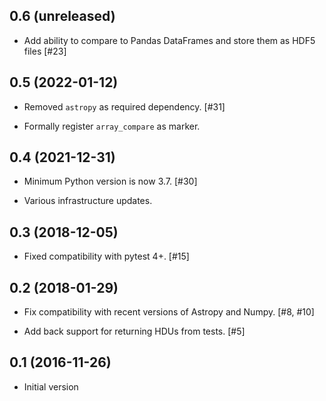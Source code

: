 0.6 (unreleased)
----------------

- Add ability to compare to Pandas DataFrames and store them as HDF5 files [#23]

0.5 (2022-01-12)
----------------

- Removed `astropy` as required dependency. [#31]

- Formally register `array_compare` as marker.

0.4 (2021-12-31)
----------------

- Minimum Python version is now 3.7. [#30]

- Various infrastructure updates.

0.3 (2018-12-05)
----------------

- Fixed compatibility with pytest 4+. [#15]

0.2 (2018-01-29)
----------------

- Fix compatibility with recent versions of Astropy and Numpy. [#8, #10]

- Add back support for returning HDUs from tests. [#5]

0.1 (2016-11-26)
----------------

- Initial version
